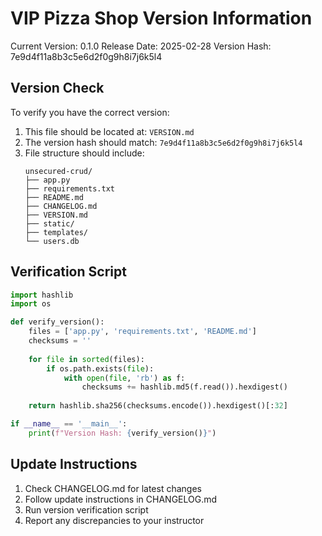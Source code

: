 # VIP Pizza Shop Version Information

Current Version: 0.1.0
Release Date: 2025-02-28
Version Hash: 7e9d4f11a8b3c5e6d2f0g9h8i7j6k5l4

## Version Check
To verify you have the correct version:

1. This file should be located at: `VERSION.md`
2. The version hash should match: `7e9d4f11a8b3c5e6d2f0g9h8i7j6k5l4`
3. File structure should include:
   ```
   unsecured-crud/
   ├── app.py
   ├── requirements.txt
   ├── README.md
   ├── CHANGELOG.md
   ├── VERSION.md
   ├── static/
   ├── templates/
   └── users.db
   ```

## Verification Script
```python
import hashlib
import os

def verify_version():
    files = ['app.py', 'requirements.txt', 'README.md']
    checksums = ''
    
    for file in sorted(files):
        if os.path.exists(file):
            with open(file, 'rb') as f:
                checksums += hashlib.md5(f.read()).hexdigest()
    
    return hashlib.sha256(checksums.encode()).hexdigest()[:32]

if __name__ == '__main__':
    print(f"Version Hash: {verify_version()}")
```

## Update Instructions
1. Check CHANGELOG.md for latest changes
2. Follow update instructions in CHANGELOG.md
3. Run version verification script
4. Report any discrepancies to your instructor
